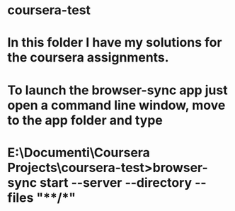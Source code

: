 # coursera-test
# In this folder I have my solutions for the coursera assignments.
#
# To launch the browser-sync app just open a command line window, move to the app folder and type
# E:\Documenti\Coursera Projects\coursera-test>browser-sync start --server --directory --files "**/*"
